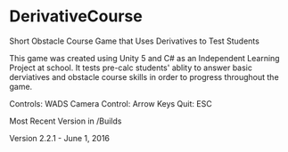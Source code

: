 # DerivativeCourse
Short Obstacle Course Game that Uses Derivatives to Test Students 

This game was created using Unity 5 and C# as an Independent Learning Project at school. It tests pre-calc students' ablity to answer basic derviatives and obstacle course skills in order to progress throughout the game.

Controls: WADS
Camera Control: Arrow Keys
Quit: ESC

Most Recent Version in /Builds

Version 2.2.1 - June 1, 2016
